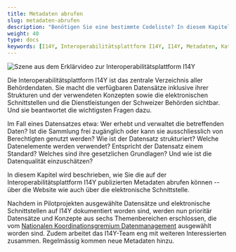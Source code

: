 ```yaml
---
title: Metadaten abrufen
slug: metadaten-abrufen
description: "Benötigen Sie eine bestimmte Codeliste? In diesem Kapitel wird gezeigt, wie sich die auf der Interoperabilitätsplattform I14Y publizierten Informationen abrufen lassen -- über die grafische Oberfläche wie auch über die elektronische Schnittstelle."
weight: 40
type: docs
keywords: [I14Y, Interoperabilitätsplattform I14Y, I14Y, Metadaten, Katalog, Datenbezug, Daten beziehen, Daten abrufen]
---
```


![Szene aus dem Erklärvideo zur Interoperabilitätsplattform I14Y](/handbook/img/i14y-film_abrufen.png)

Die Interoperabilitätsplattform I14Y ist das zentrale Verzeichnis aller Behördendaten. Sie macht die verfügbaren Datensätze inklusive ihrer Strukturen und der verwendeten Konzepten sowie die elektronischen Schnittstellen und die Dienstleistungen der Schweizer Behörden sichtbar. Und sie beantwortet die wichtigsten Fragen dazu. 

Im Fall eines Datensatzes etwa: Wer erhebt und verwaltet die betreffenden Daten? Ist die Sammlung frei zugänglich oder kann sie ausschliesslich von Berechtigten genutzt werden? Wie ist der Datensatz strukturiert? Welche Datenelemente werden verwendet? Entspricht der Datensatz einem Standard? Welches sind ihre gesetzlichen Grundlagen? Und wie ist die Datenqualität einzuschätzen? 

In diesem Kapitel wird beschrieben, wie Sie die auf der Interoperabilitätsplattform I14Y publizierten Metadaten abrufen können -- über die Website wie auch über die elektronische Schnittstelle. 

Nachdem in Pilotprojekten ausgewählte Datensätze und elektronische Schnittstellen auf I14Y dokumentiert worden sind, werden nun prioritär Datensätze und Konzepte aus sechs Themenbereichen erschlossen, die vom [Nationalen Koordinationsgremium Datenmanagement](https://www.digitale-verwaltung-schweiz.ch/ueber-uns/arbeitsgruppen) ausgewählt worden sind. Zudem arbeitet das I14Y-Team eng mit weiteren Interessierten zusammen. Regelmässig kommen neue Metadaten hinzu.